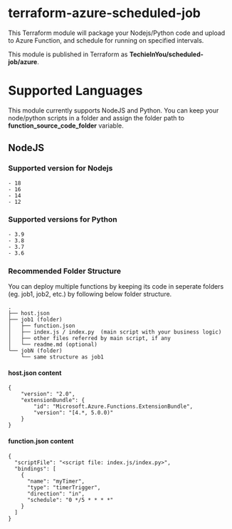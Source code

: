 # terraform-azure-scheduled-job
This Terraform module will package your Nodejs/Python code and upload to Azure Function, and schedule for running on specified intervals.  

This module is published in Terraform as **TechieInYou/scheduled-job/azure**.   


# Supported Languages
This module currently supports NodeJS and Python.  You can keep your node/python scripts in a folder and assign the folder path to **function_source_code_folder** variable. 


## NodeJS

### Supported version for Nodejs
    - 18
    - 16
    - 14
    - 12

### Supported versions for Python
    - 3.9
    - 3.8
    - 3.7
    - 3.6

### Recommended Folder Structure
You can deploy multiple functions by keeping its code in seperate folders  (eg. job1, job2, etc.) by following below folder structure.  
```
.
├── host.json
├── job1 (folder)
│   ├── function.json
│   ├── index.js / index.py  (main script with your business logic)
│   ├── other files referred by main script, if any
│   └── readme.md (optional)
└── jobN (folder)
    └── same structure as job1
```

#### host.json content

```
{
    "version": "2.0",
    "extensionBundle": {
        "id": "Microsoft.Azure.Functions.ExtensionBundle",
        "version": "[4.*, 5.0.0)"
    }
}
```

#### function.json content

```
{
  "scriptFile": "<script file: index.js/index.py>",
  "bindings": [
    {
      "name": "myTimer",
      "type": "timerTrigger",
      "direction": "in",
      "schedule": "0 */5 * * * *"
    }
  ]
}
```







